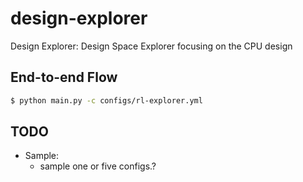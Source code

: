 # design-explorer
Design Explorer: Design Space Explorer focusing on the CPU design

## End-to-end Flow
```bash
$ python main.py -c configs/rl-explorer.yml
```

## TODO
- Sample:
    * sample one or five configs.?
